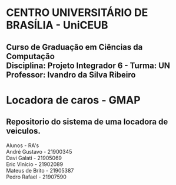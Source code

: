 <h1>CENTRO UNIVERSITÁRIO DE BRASÍLIA - UniCEUB<br></h1>
<h2>Curso de Graduação em Ciências da Computação<br>
Disciplina: Projeto Integrador 6 - Turma: UN<br>
Professor: Ivandro da Silva Ribeiro<br></h2>


<h1>Locadora de caros - GMAP</h1>
 
 <h2>Repositorio do sistema de uma locadora de veiculos.</h2>

 Alunos           - RA's<br>
 André Gustavo    - 21900345<br>
 Davi Galati      - 21905069<br>
 Eric Vinício     - 21902089<br>
 Mateus de Brito  - 21905387<br>
 Pedro Rafael     - 21907590

